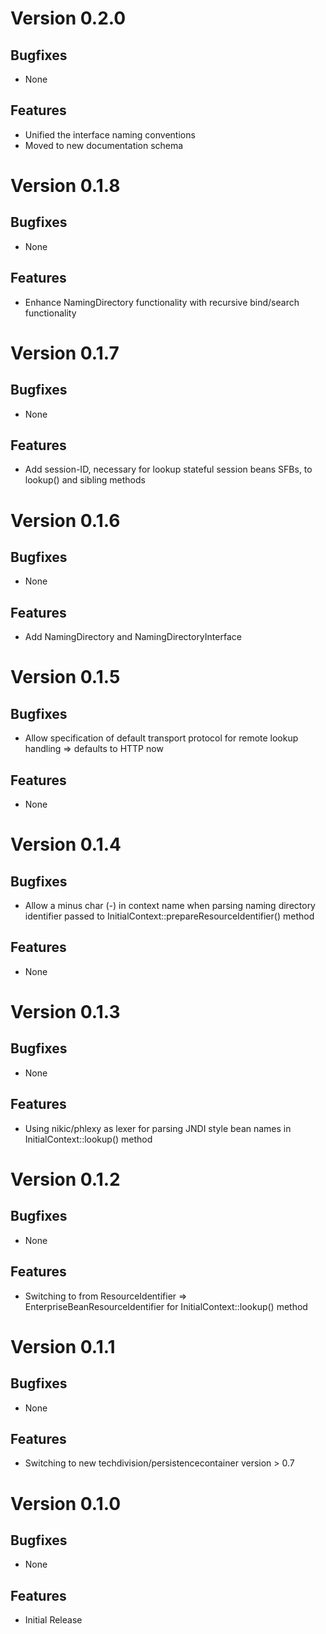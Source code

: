 # Version 0.2.0

## Bugfixes

* None

## Features

* Unified the interface naming conventions
* Moved to new documentation schema

# Version 0.1.8

## Bugfixes

* None

## Features

* Enhance NamingDirectory functionality with recursive bind/search functionality

# Version 0.1.7

## Bugfixes

* None

## Features

* Add session-ID, necessary for lookup stateful session beans SFBs, to lookup() and sibling methods

# Version 0.1.6

## Bugfixes

* None

## Features

* Add NamingDirectory and NamingDirectoryInterface

# Version 0.1.5

## Bugfixes

* Allow specification of default transport protocol for remote lookup handling => defaults to HTTP now

## Features

* None

# Version 0.1.4

## Bugfixes

* Allow a minus char (-) in context name when parsing naming directory identifier passed to InitialContext::prepareResourceIdentifier() method

## Features

* None

# Version 0.1.3

## Bugfixes

* None

## Features

* Using nikic/phlexy as lexer for parsing JNDI style bean names in InitialContext::lookup() method

# Version 0.1.2

## Bugfixes

* None

## Features

* Switching to from ResourceIdentifier => EnterpriseBeanResourceIdentifier for InitialContext::lookup() method

# Version 0.1.1

## Bugfixes

* None

## Features

* Switching to new techdivision/persistencecontainer version > 0.7

# Version 0.1.0

## Bugfixes

* None

## Features

* Initial Release